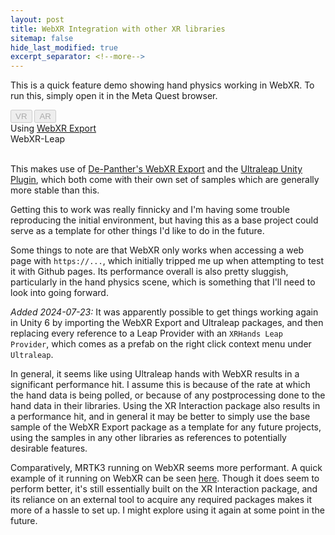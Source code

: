 ```yaml
---
layout: post
title: WebXR Integration with other XR libraries
sitemap: false
hide_last_modified: true
excerpt_separator: <!--more-->
---
```


This is a quick feature demo showing hand physics working in WebXR. To run
this, simply open it in the Meta Quest browser.

<!--more-->

<link rel="stylesheet" href="/assets/2024-07-18-leap-sdk-in-webxr/TemplateData/style.css">
<div id="unity-container">
<div id="unity-canvas-container">
<canvas id="unity-canvas" style="width: 100%; height: 100%;"></canvas>
</div>
<div id="unity-loading-bar">
<div id="unity-logo"></div>
<div id="unity-progress-bar-empty">
    <div id="unity-progress-bar-full"></div>
</div>
</div>
<div id="unity-footer">
<div id="unity-webgl-logo"></div>
<button id="entervr" value="Enter VR" disabled>VR</button>
<button id="enterar" value="Enter AR" disabled>AR</button>
<div id="unity-webxr-link">Using <a href="https://github.com/De-Panther/unity-webxr-export" target="_blank" title="WebXR Export">WebXR Export</a></div>
<div id="unity-build-title">WebXR-Leap</div>
</div>
</div>
<script async src="/assets/2024-07-18-leap-sdk-in-webxr/script.js" charset="utf-8"></script>
<br>

This makes use of [De-Panther's WebXR Export](https://github.com/De-Panther/unity-webxr-export)
and the [Ultraleap Unity Plugin](https://docs.ultraleap.com/xr-and-tabletop/xr/unity/index.html),
which both come with their own set of samples which are generally more stable
than this.

Getting this to work was really finnicky and I'm having some trouble
reproducing the initial environment, but having this as a base project could
serve as a template for other things I'd like to do in the future.

Some things to note are that WebXR only works when accessing a web page with
`https://...`, which initially tripped me up when attempting to test it with
Github pages. Its performance overall is also pretty sluggish, particularly
in the hand physics scene, which is something that I'll need to look into
going forward.

*Added 2024-07-23:* It was apparently possible to get things working again in
Unity 6 by importing the WebXR Export and Ultraleap packages, and then
replacing every reference to a Leap Provider with an `XRHands Leap Provider`,
which comes as a prefab on the right click context menu under `Ultraleap`.

In general, it seems like using Ultraleap hands with WebXR results in a
significant performance hit. I assume this is because of the rate at which the
hand data is being polled, or because of any postprocessing done to the hand
data in their libraries. Using the XR Interaction package also results in a
performance hit, and in general it may be better to simply use the base sample
of the WebXR Export package as a template for any future projects, using the
samples in any other libraries as references to potentially desirable features.

Comparatively, MRTK3 running on WebXR seems more performant. A quick example of
it running on WebXR can be seen [here](/assets/2023-07-23-leap-sdk-in-webxr/index.html).
Though it does seem to perform better, it's still essentially built on the XR
Interaction package, and its reliance on an external tool to acquire any
required packages makes it more of a hassle to set up. I might explore using it
again at some point in the future.
